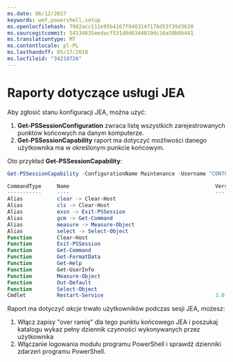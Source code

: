 ```yaml
---
ms.date: 06/12/2017
keywords: wmf,powershell,setup
ms.openlocfilehash: 7982acc111e95b4167f948314f176d53f39d3620
ms.sourcegitcommit: 54534635eedacf531d8d6344019dc16a50b8b441
ms.translationtype: MT
ms.contentlocale: pl-PL
ms.lasthandoff: 05/17/2018
ms.locfileid: "34218726"
---
```

# <a name="reporting-on-jea"></a>Raporty dotyczące usługi JEA
Aby zgłosić stanu konfiguracji JEA, można użyć:
1.  **Get-PSSessionConfiguration** zwraca listę wszystkich zarejestrowanych punktów końcowych na danym komputerze.
2.  **Get-PSSessionCapability** raport ma dotyczyć możliwości danego użytkownika ma w określonym punkcie końcowym.

Oto przykład **Get-PSSessionCapability**:
```powershell
Get-PSSessionCapability -ConfigurationName Maintenance -Username "CONTOSO\JohnDoe"

CommandType     Name                                               Version    Source
-----------     ----                                               -------    ------
Alias           clear -> Clear-Host
Alias           cls -> Clear-Host
Alias           exsn -> Exit-PSSession
Alias           gcm -> Get-Command
Alias           measure -> Measure-Object
Alias           select -> Select-Object
Function        Clear-Host
Function        Exit-PSSession
Function        Get-Command
Function        Get-FormatData
Function        Get-Help
Function        Get-UserInfo
Function        Measure-Object
Function        Out-Default
Function        Select-Object
Cmdlet          Restart-Service                                    3.0.0.0 Microsof...


```

Raport ma dotyczyć _akcje_ trwało użytkowników podczas sesji JEA, możesz:
1. Włącz zapisy "over ramię" dla tego punktu końcowego JEA i poszukaj katalogu wykaz pełny dziennik czynności wykonywanych przez użytkownika
2. Włączanie logowania modułu programu PowerShell i sprawdź dzienniki zdarzeń programu PowerShell.
